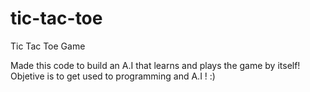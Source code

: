 # tic-tac-toe
Tic Tac Toe Game

Made this code to build an A.I that learns and plays the game by itself!
Objetive is to get used to programming and A.I ! :)
